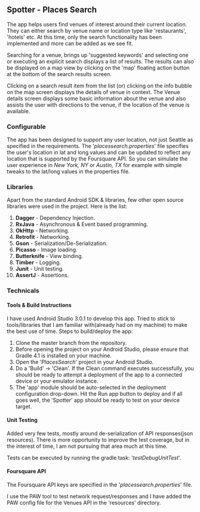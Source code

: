 ## Spotter - Places Search

The app helps users find venues of interest around their current location. They can either search by venue name or location type like 'restaurants', 'hotels' etc. At this time, only the search functionality has been implemented and more can be added as we see fit.

Searching for a venue, brings up 'suggested keywords' and selecting one or executing an explicit search displays a list of results. The results can also be displayed on a map view by clicking on the 'map' floating action button at the bottom of the search results screen.

Clicking on a search result item from the list (or) clicking on the info bubble on the map screen displays the details of venue in context. The Venue details screen displays some basic information about the venue and also assists the user with directions to the venue, if the location of the venue is available.

### Configurable

The app has been designed to support any user location, not just Seattle as specified in the requirements. The '_placessearch.properties_' file specifies the user's location in lat and long values and can be updated to reflect any location that is supported by the Foursquare API. So you can simulate the user experience in _New York, NY_ or _Austin, TX_ for example with simple tweaks to the lat/long values in the properties file.

### Libraries

Apart from the standard Android SDK & libraries, few other open source libraries were used in the project. Here is the list: 

1. **Dagger** - Dependency Injection.
2. **RxJava** - Asynchronous & Event based programming.
3. **OkHttp** - Networking.
4. **Retrofit** - Networking.
5. **Gson** - Serialization/De-Serialization.
6. **Picasso** - Image loading.
7. **Butterknife** - View binding.
8. **Timber** - Logging.
9. **Junit** - Unit testing.
10. **AssertJ** - Assertions.

### Technicals

#### Tools & Build Instructions

I have used Android Studio 3.0.1 to develop this app. Tried to stick to tools/libraries that I am familiar with(already had on my machine) to make the best use of time. Steps to build/deploy the app:
 
  1. Clone the master branch from the repository.
  2. Before opening the project on your Android Studio, please ensure that Gradle 4.1 is installed on your machine.
  3. Open the '_PlacesSearch_' project in your Android Studio.
  4. Do a 'Build' -> 'Clean'. If the Clean command executes successfully, you should be ready to attempt a deployment of the app to a connected device or your emulator instance.
  5. The 'app' module should be auto-selected in the deployment configuration drop-down. Hit the Run app button to deploy and if all goes well, the 'Spotter' app should be ready to test on your device target.

#### Unit Testing

Added very few tests, mostly around de-serialization of API responses(json resources). There is more opportunity to improve the test coverage, but in the interest of time, I am not pursuing that area much at this time.

Tests can be executed by running the gradle task: '_testDebugUnitTest_'.

#### Foursquare API

The Foursquare API keys are specified in the '_placessearch.properties_' file.
  
I use the PAW tool to test network request/responses and I have added the PAW config file for the Venues API in the 'resources' directory.



